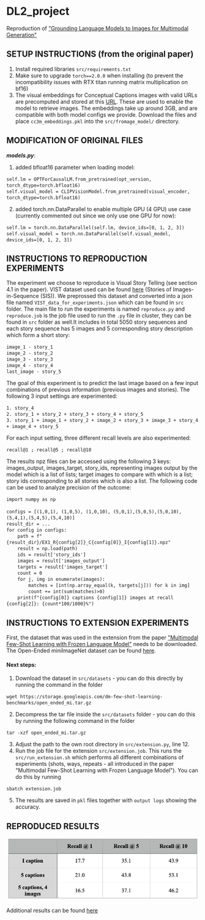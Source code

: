 #                                DL2_project
Reproduction of ["Grounding Language Models to Images for Multimodal Generation"](https://arxiv.org/abs/2301.13823)

## SETUP INSTRUCTIONS (from the original paper)
1. Install required libraries  ```src/requirements.txt```
2. Make sure to upgrade ```torch==2.0.0``` when installing (to prevent the incompatibility issues with RTX titan running matrix multiplication on bf16)
3. The visual embeddings for Conceptual Captions images with valid URLs are precomputed and stored at this [URL](https://drive.google.com/file/d/1wMojZNqEwApNlsCZVvSgQVtZLgbeLoKi/view?usp=share_link). These are used to enable the model to retrieve images. The embeddings take up around 3GB, and are compatible with both model configs we provide. Download the files and place ```cc3m_embeddings.pkl``` into the ```src/fromage_model/``` directory.


## MODIFICATION OF ORIGINAL FILES
***models.py***: 
1. added bfloat16 parameter when loading model:
```
self.lm = OPTForCausalLM.from_pretrained(opt_version, torch_dtype=torch.bfloat16)
self.visual_model = CLIPVisionModel.from_pretrained(visual_encoder, torch_dtype=torch.bfloat16)
```
2. added torch.nn.DataParallel to enable multiple GPU (4 GPU) use case (currently commented out since we only use one GPU for now):
```
self.lm = torch.nn.DataParallel(self.lm, device_ids=[0, 1, 2, 3])
self.visual_model = torch.nn.DataParallel(self.visual_model, device_ids=[0, 1, 2, 3])
```


## INSTRUCTIONS TO REPRODUCTION EXPERIMENTS
The experiment we choose to reproduce is Visual Story Telling (see section 4.1 in the paper). VIST dataset used can be found [here](https://visionandlanguage.net/VIST/dataset.html) (Stories of
Images-in-Sequence (SIS)). We preprossed this dataset and converted into a json file named `VIST_data_for_experiments.json` which can be found in `src` folder. The main file to run the experiments 
is named `reproduce.py` and `reproduce.job` is the job file used to run the ```.py``` file in cluster, they can be found in ```src``` folder as well.It includes in total 5050 story sequences and each story 
sequence has 5 images and 5 corresponding story description which form a short story:
```
image_1 - story_1
image_2 - story_2
image_3 - story_3
image_4 - story_4
last_image - story_5
```
The goal of this experiment is to predict the last image based on a few input combinations of previous information (previous images and stories). The following 3 input settings are experimented:
```
1. story_4
2. story_1 + story_2 + story_3 + story_4 + story_5
3. story_1 + image_1 + story_2 + image_2 + story_3 + image_3 + story_4 + image_4 + story_5
```
For each input setting, three different recall levels are also experimented:
```
recall@1 ; recall@5 ; recall@10
```
The results npz files can be accessed using the following 3 keys: images_output, images_target, story_ids, representing images output by the model which is a list of lists; target images to compare with which is a list;
story ids corresponding to all stories which is also a list. The following code can be used to analyze precision of the outcome:
```
import numpy as np

configs = [(1,0,1), (1,0,5), (1,0,10), (5,0,1),(5,0,5),(5,0,10),(5,4,1),(5,4,5),(5,4,10)]
result_dir = ...
for config in configs:
    path = f"{result_dir}/EX1_R{config[2]}_C{config[0]}_I{config[1]}.npz"
    result = np.load(path)
    ids = result['story_ids']
    images = result['images_output']
    targets = result['images_target']
    count = 0
    for j, img in enumerate(images):
        matches = [int(np.array_equal(k, targets[j])) for k in img]
        count += int(sum(matches)>0)
    print(f"{config[0]} captions {config[1]} images at recall {config[2]}: {count*100/1000}%")
```

## INSTRUCTIONS TO EXTENSION EXPERIMENTS
First, the dataset that was used in the extension from the paper ["Multimodal Few-Shot Learning with Frozen Language Model"](https://arxiv.org/abs/2106.13884) needs to be downloaded. The Open-Ended miniImageNet dataset can be found [here](https://fh295.github.io/frozen.html).

#### Next steps:
1. Download the dataset in ```src/datasets``` - you can do this directly by running the command in the folder

```
wget https://storage.googleapis.com/dm-few-shot-learning-benchmarks/open_ended_mi.tar.gz
```


2. Decompress the tar file inside the ```src/datasets``` folder - you can do this by running the following command in the folder

```
tar -xzf open_ended_mi.tar.gz
```

3. Adjust the path to the own root directory in ```src/extension.py```, line 12.
4. Run the job file for the extension ```src/extension.job```. This runs the ```src/run_extension.sh``` which performs all different combinations of experiments (shots, ways, repeats - all introduced in the paper "Multimodal Few-Shot Learning with Frozen Language Model"). You can do this by running

```
sbatch extension.job
```

5. The results are saved in ```pkl``` files together with ```output logs``` showing the accuracy.



## REPRODUCED RESULTS
![plot](blogpost_imgs/r.png)

Additional results can be found [here](https://drive.google.com/drive/folders/1bS0jdp1VlxhmZ8WWy5SDGkOov98yLV06?usp=share_link)


